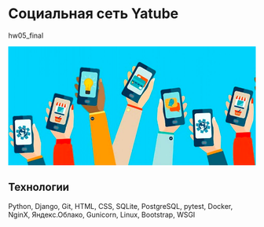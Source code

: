 # Социальная сеть Yatube
hw05_final

![img_5.png](img_5.png)
## Технологии 
Python, Django, Git, HTML, CSS, SQLite, PostgreSQL, pytest, Docker, NginX, Яндекс.Облако, Gunicorn, Linux, Bootstrap, WSGI

